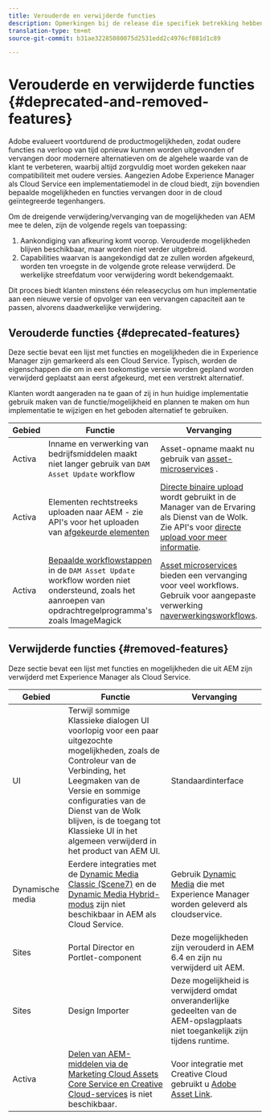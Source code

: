 ```yaml
---
title: Verouderde en verwijderde functies
description: Opmerkingen bij de release die specifiek betrekking hebben op vervangen en verwijderde functies in Adobe Experience Manager als cloudservice.
translation-type: tm+mt
source-git-commit: b31ae32285080075d2531edd2c4976cf801d1c89

---
```



# Verouderde en verwijderde functies {#deprecated-and-removed-features}

Adobe evalueert voortdurend de productmogelijkheden, zodat oudere functies na verloop van tijd opnieuw kunnen worden uitgevonden of vervangen door modernere alternatieven om de algehele waarde van de klant te verbeteren, waarbij altijd zorgvuldig moet worden gekeken naar compatibiliteit met oudere versies. Aangezien Adobe Experience Manager als Cloud Service een implementatiemodel in de cloud biedt, zijn bovendien bepaalde mogelijkheden en functies vervangen door in de cloud geïntegreerde tegenhangers.

Om de dreigende verwijdering/vervanging van de mogelijkheden van AEM mee te delen, zijn de volgende regels van toepassing:

1. Aankondiging van afkeuring komt voorop. Verouderde mogelijkheden blijven beschikbaar, maar worden niet verder uitgebreid.
1. Capabilities waarvan is aangekondigd dat ze zullen worden afgekeurd, worden ten vroegste in de volgende grote release verwijderd. De werkelijke streefdatum voor verwijdering wordt bekendgemaakt.

Dit proces biedt klanten minstens één releasecyclus om hun implementatie aan een nieuwe versie of opvolger van een vervangen capaciteit aan te passen, alvorens daadwerkelijke verwijdering.

## Verouderde functies {#deprecated-features}

Deze sectie bevat een lijst met functies en mogelijkheden die in Experience Manager zijn gemarkeerd als een Cloud Service. Typisch, worden de eigenschappen die om in een toekomstige versie worden gepland worden verwijderd geplaatst aan eerst afgekeurd, met een verstrekt alternatief.

Klanten wordt aangeraden na te gaan of zij in hun huidige implementatie gebruik maken van de functie/mogelijkheid en plannen te maken om hun implementatie te wijzigen en het geboden alternatief te gebruiken.

| Gebied | Functie | Vervanging |
| ------------ | ------------------ | ----------- |
| Activa | Inname en verwerking van bedrijfsmiddelen maakt niet langer gebruik van `DAM Asset Update` workflow | Asset-opname maakt nu gebruik van [asset-microservices](/help/assets/asset-microservices-overview.md) . |
| Activa | Elementen rechtstreeks uploaden naar AEM - zie API&#39;s voor het uploaden van [afgekeurde elementen](/help/assets/developer-reference-material-apis.md#deprecated-asset-upload-api) | [Directe binaire upload](/help/assets/add-assets.md) wordt gebruikt in de Manager van de Ervaring als Dienst van de Wolk. Zie API&#39;s voor [directe upload voor meer informatie](/help/assets/developer-reference-material-apis.md#overview-binary-upload). |
| Activa | [Bepaalde workflowstappen](/help/assets/developer-reference-material-apis.md#post-processing-workflows-steps) in de `DAM Asset Update` workflow worden niet ondersteund, zoals het aanroepen van opdrachtregelprogramma&#39;s zoals ImageMagick | [Asset microservices](/help/assets/asset-microservices-overview.md) bieden een vervanging voor veel workflows. Gebruik voor aangepaste verwerking [naverwerkingsworkflows](/help/assets/asset-microservices-configure-and-use.md#post-processing-workflows). |

## Verwijderde functies {#removed-features}

Deze sectie bevat een lijst met functies en mogelijkheden die uit AEM zijn verwijderd met Experience Manager als Cloud Service.

| Gebied | Functie | Vervanging |
| ------------ | ------------------ | ----------- |
| UI | Terwijl sommige Klassieke dialogen UI voorlopig voor een paar uitgezochte mogelijkheden, zoals de Controleur van de Verbinding, het Leegmaken van de Versie en sommige configuraties van de Dienst van de Wolk blijven, is de toegang tot Klassieke UI in het algemeen verwijderd in het product van AEM UI. | Standaardinterface |
| Dynamische media | Eerdere integraties met de [Dynamic Media Classic (Scene7)](https://helpx.adobe.com/experience-manager/6-5/sites/administering/using/scene7.html) en de [Dynamic Media Hybrid-modus](https://helpx.adobe.com/experience-manager/6-5/assets/using/config-dynamic.html) zijn niet beschikbaar in AEM als Cloud Service. | Gebruik [Dynamic Media](/help/assets/dynamic-media/dynamic-media.md) die met Experience Manager worden geleverd als cloudservice. |
| Sites | Portal Director en Portlet-component | Deze mogelijkheden zijn verouderd in AEM 6.4 en zijn nu verwijderd uit AEM. |
| Sites | Design Importer | Deze mogelijkheid is verwijderd omdat onveranderlijke gedeelten van de AEM-opslagplaats niet toegankelijk zijn tijdens runtime. |
| Activa | [Delen van AEM-middelen via de Marketing Cloud Assets Core Service en Creative Cloud-services](https://docs.adobe.com/content/help/en/experience-manager-65/administering/integration/configure-assets-cc-integration.html) is niet beschikbaar. | Voor integratie met Creative Cloud gebruikt u [Adobe Asset Link](https://helpx.adobe.com/enterprise/using/adobe-asset-link.html). |
